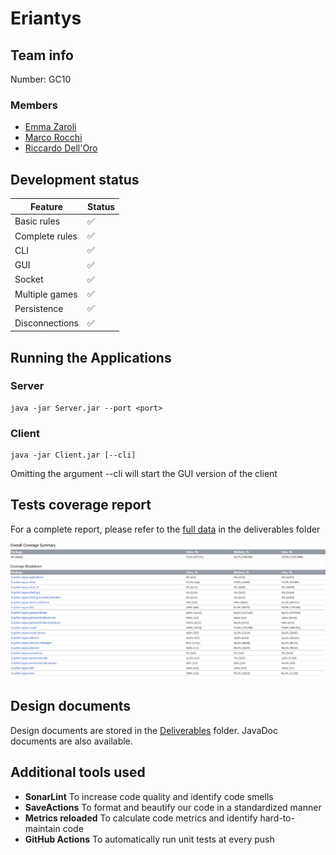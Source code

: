 # Eriantys

## Team info

Number: GC10

### Members

- [Emma Zaroli](https://github.com/emmazaroli)
- [Marco Rocchi](https://github.com/marcorocchi)
- [Riccardo Dell'Oro](https://github.com/riccardodelloro)

## Development status

| Feature        | Status             |
| -------------- | ------------------ |
| Basic rules    | :white_check_mark: |
| Complete rules | :white_check_mark: |
| CLI            | :white_check_mark: |
| GUI            | :white_check_mark: |
| Socket         | :white_check_mark: |
| Multiple games | :white_check_mark: |
| Persistence    | :white_check_mark: |
| Disconnections | :white_check_mark: |

## Running the Applications

### Server

```
java -jar Server.jar --port <port>
```

### Client

```
java -jar Client.jar [--cli]
```

Omitting the argument --cli will start the GUI version of the client

## Tests coverage report

For a complete report, please refer to the [full data](Deliverables/Final/Testing%20Report) in the deliverables folder

![](Deliverables/Final/High%20level%20coverage%20data.png)

## Design documents

Design documents are stored in the [Deliverables](Deliverables/Final) folder. JavaDoc documents are also available.

## Additional tools used

- **SonarLint** To increase code quality and identify code smells
- **SaveActions** To format and beautify our code in a standardized manner
- **Metrics reloaded** To calculate code metrics and identify hard-to-maintain code
- **GitHub Actions** To automatically run unit tests at every push
